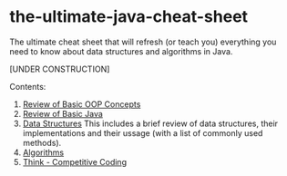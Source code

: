 # the-ultimate-java-cheat-sheet
The ultimate cheat sheet that will refresh (or teach you) everything you need to know about data structures and algorithms in Java.

[UNDER CONSTRUCTION]

Contents:

1. [Review of Basic OOP Concepts](ReviewOfBasicOOPConcepts.mdown) 
2. [Review of Basic Java](ReviewOfBasicJava.mdown)
3. [Data Structures](DataStructures.mdown) This includes a brief review of data structures, their implementations and their ussage (with a list of commonly used methods).
4. [Algorithms](Algorithms.mdown)
5. [Think - Competitive Coding](Competitive-Coding.md)

